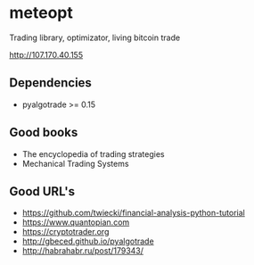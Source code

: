 meteopt
=======

Trading library, optimizator, living bitcoin trade

http://107.170.40.155

Dependencies
------------

* pyalgotrade >= 0.15

Good books
----------

* The encyclopedia of trading strategies
* Mechanical Trading Systems

Good URL's
----------

* https://github.com/twiecki/financial-analysis-python-tutorial
* https://www.quantopian.com
* https://cryptotrader.org
* http://gbeced.github.io/pyalgotrade
* http://habrahabr.ru/post/179343/
